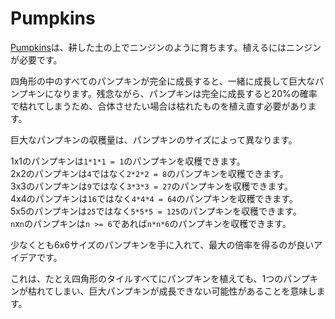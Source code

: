 # Pumpkins
[Pumpkins](objects/pumpkin)は、耕した土の上でニンジンのように育ちます。植えるにはニンジンが必要です。

四角形の中のすべてのパンプキンが完全に成長すると、一緒に成長して巨大なパンプキンになります。残念ながら、パンプキンは完全に成長すると20%の確率で枯れてしまうため、合体させたい場合は枯れたものを植え直す必要があります。

巨大なパンプキンの収穫量は、パンプキンのサイズによって異なります。

1x1のパンプキンは`1*1*1 = 1`のパンプキンを収穫できます。  
2x2のパンプキンは`4`ではなく`2*2*2 = 8`のパンプキンを収穫できます。  
3x3のパンプキンは`9`ではなく`3*3*3 = 27`のパンプキンを収穫できます。  
4x4のパンプキンは`16`ではなく`4*4*4 = 64`のパンプキンを収穫できます。  
5x5のパンプキンは`25`ではなく`5*5*5 = 125`のパンプキンを収穫できます。  
`n`x`n`のパンプキンは`n >= 6`であれば`n*n*6`のパンプキンを収穫できます。

少なくとも6x6サイズのパンプキンを手に入れて、最大の倍率を得るのが良いアイデアです。

これは、たとえ四角形のタイルすべてにパンプキンを植えても、1つのパンプキンが枯れてしまい、巨大パンプキンが成長できない可能性があることを意味します。